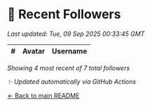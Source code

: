 # 👥 Recent Followers

_Last updated: Tue, 09 Sep 2025 00:33:45 GMT_

| # | Avatar | Username |
|--:|:------:|:---------|


_Showing 4 most recent of 7 total followers_

_✨ Updated automatically via GitHub Actions_

[← Back to main README](../README.md)

